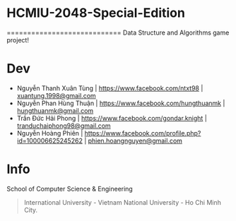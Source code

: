 # HCMIU-2048-Special-Edition
============================
Data Structure and Algorithms game project!

# Dev
  + Nguyễn Thanh Xuân Tùng | https://www.facebook.com/ntxt98                           |  xuantung.1998@gmail.com
  + Nguyễn Phan Hùng Thuận | https://www.facebook.com/hungthuanmk                      |  hungthuanmk@gmail.com
  + Trần Đức Hải Phong     | https://www.facebook.com/gondar.knight                    |  tranduchaiphong98@gmail.com
  + Nguyễn Hoàng Phiên     | https://www.facebook.com/profile.php?id=100006625245262   |  phien.hoangnguyen@gmail.com

# Info
School of Computer Science & Engineering
> International University - Vietnam National University - Ho Chi Minh City.
